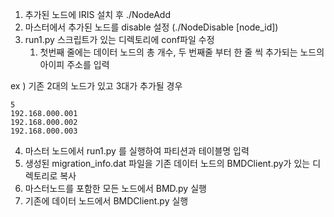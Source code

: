 1. 추가된 노드에 IRIS 설치 후 ./NodeAdd
2. 마스터에서 추가된 노드를 disable 설정 (./NodeDisable [node_id])
3. run1.py 스크립트가 있는 디렉토리에 conf파일 수정 
    1. 첫번째 줄에는 데이터 노드의 총 개수, 두 번째줄 부터 한 줄 씩 추가되는 노드의 아이피 주소를 입력
    

ex )  기존 2대의 노드가 있고 3대가 추가될 경우

```
5
192.168.000.001
192.168.000.002
192.168.000.003
```

4. 마스터 노드에서 run1.py 를 실행하여 파티션과 테이블명 입력
5. 생성된 migration_info.dat 파일을 기존 데이터 노드의 BMDClient.py가 있는 디렉토리로 복사
6. 마스터노드를 포함한 모든 노드에서 BMD.py 실행
7. 기존에 데이터 노드에서 BMDClient.py 실행
